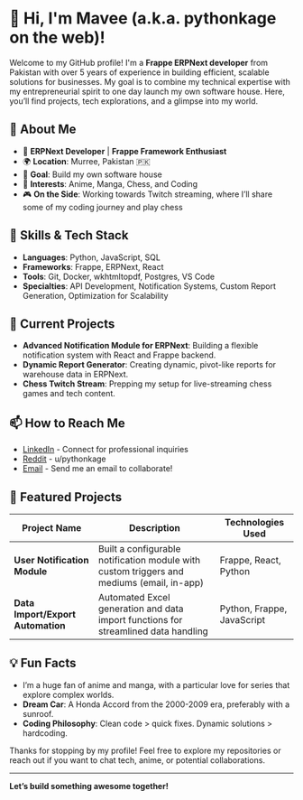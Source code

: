 # 👋 Hi, I'm Mavee (a.k.a. pythonkage on the web)!

Welcome to my GitHub profile! I'm a **Frappe ERPNext developer** from Pakistan with over 5 years of experience in building efficient, scalable solutions for businesses. My goal is to combine my technical expertise with my entrepreneurial spirit to one day launch my own software house. Here, you’ll find projects, tech explorations, and a glimpse into my world.

## 🌟 About Me

- 💼 **ERPNext Developer** | **Frappe Framework Enthusiast**
- 🌍 **Location**: Murree, Pakistan 🇵🇰
- 🎯 **Goal**: Build my own software house
- 🎥 **Interests**: Anime, Manga, Chess, and Coding
- 🎮 **On the Side**: Working towards Twitch streaming, where I’ll share some of my coding journey and play chess

## 🔧 Skills & Tech Stack

- **Languages**: Python, JavaScript, SQL
- **Frameworks**: Frappe, ERPNext, React
- **Tools**: Git, Docker, wkhtmltopdf, Postgres, VS Code
- **Specialties**: API Development, Notification Systems, Custom Report Generation, Optimization for Scalability

## 🌱 Current Projects

- **Advanced Notification Module for ERPNext**: Building a flexible notification system with React and Frappe backend.
- **Dynamic Report Generator**: Creating dynamic, pivot-like reports for warehouse data in ERPNext.
- **Chess Twitch Stream**: Prepping my setup for live-streaming chess games and tech content.

## 📫 How to Reach Me

- [LinkedIn](https://www.linkedin.com/in/ameer-muavia-shah/) - Connect for professional inquiries
- [Reddit](https://www.reddit.com/user/pythonkage) - u/pythonkage
- [Email](mailto:mavee.shah@hotmail.com) - Send me an email to collaborate!

## 🚀 Featured Projects

| Project Name      | Description                                                                                      | Technologies Used         |
|-------------------|--------------------------------------------------------------------------------------------------|----------------------------|
| **User Notification Module** | Built a configurable notification module with custom triggers and mediums (email, in-app) | Frappe, React, Python      |
| **Data Import/Export Automation** | Automated Excel generation and data import functions for streamlined data handling | Python, Frappe, JavaScript |

## 💡 Fun Facts

- I’m a huge fan of anime and manga, with a particular love for series that explore complex worlds.
- **Dream Car**: A Honda Accord from the 2000-2009 era, preferably with a sunroof. 
- **Coding Philosophy**: Clean code > quick fixes. Dynamic solutions > hardcoding.

Thanks for stopping by my profile! Feel free to explore my repositories or reach out if you want to chat tech, anime, or potential collaborations.

---

**Let’s build something awesome together!**
